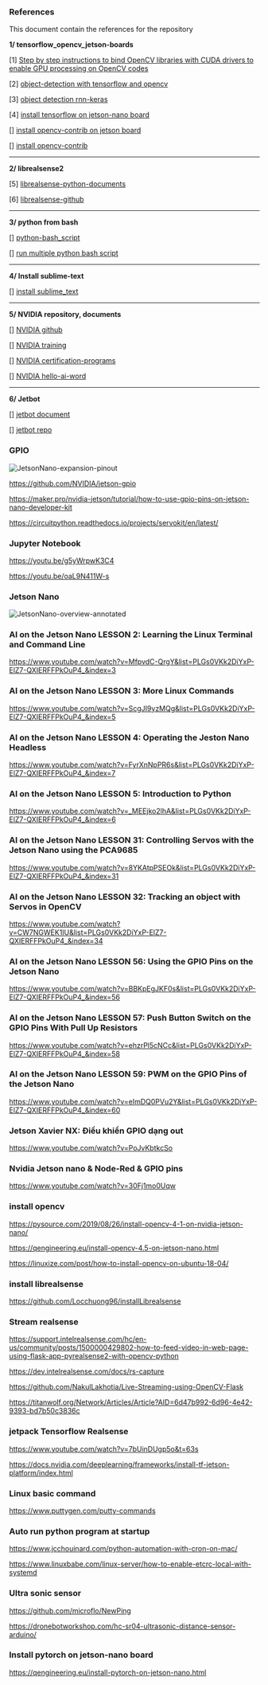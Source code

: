 ### References 

This document contain the references for the repository

**1/ tensorflow_opencv_jetson-boards**

[1] [Step by step instructions to bind OpenCV libraries with CUDA drivers to enable GPU processing on OpenCV codes](https://towardsdatascience.com/opencv-cuda-aws-ec2-no-more-tears-60af2b751c46)

[2] [object-detection with tensorflow and opencv](https://towardsdatascience.com/object-detection-with-tensorflow-model-and-opencv-d839f3e42849)

[3] [object detection rnn-keras](https://machinelearningmastery.com/how-to-perform-object-detection-in-photographs-with-mask-r-cnn-in-keras/)

[4] [install tensorflow on jetson-nano board](https://www.tensorflow.org/hub/installation)

[] [install opencv-contrib on jetson board](https://automaticaddison.com/how-to-install-opencv-4-5-on-nvidia-jetson-nano/)

[] [install opencv-contrib](
https://pysource.com/2019/08/26/install-opencv-4-1-on-nvidia-jetson-nano/)
______

**2/ librealsense2**

[5] [librealsense-python-documents](https://dev.intelrealsense.com/docs/python2)

[6] [librealsense-github](
https://github.com/IntelRealSense/librealsense/tree/master/wrappers/python/examples)
______

**3/ python from bash**

[] [python-bash_script](https://ao.ms/how-to-always-run-python-3-from-bash/)

[] [run multiple python bash script](https://stackoverflow.com/questions/13692519/linux-bash-script-running-multiple-python)
______

**4/ Install sublime-text**

[] [install sublime_text](https://linuxize.com/post/how-to-install-sublime-text-3-on-ubuntu-20-04/)
______

**5/ NVIDIA repository, documents**

[] [NVIDIA github](https://github.com/NVIDIA)

[] [NVIDIA training](https://www.nvidia.com/en-us/training/online/)

[] [NVIDIA certification-programs](https://developer.nvidia.com/embedded/learn/jetson-ai-certification-programs)

[] [NVIDIA hello-ai-word](https://developer.nvidia.com/embedded/twodaystoademo#hello_ai_world)
______

**6/ Jetbot**

[] [jetbot document](https://jetbot.org/master/index.html)

[] [jetbot repo](https://github.com/NVIDIA-AI-IOT/jetbot)

### GPIO
![JetsonNano-expansion-pinout](https://user-images.githubusercontent.com/73679364/136185152-faec5c9b-4d30-427f-9b10-27345fca6dde.png)

https://github.com/NVIDIA/jetson-gpio

https://maker.pro/nvidia-jetson/tutorial/how-to-use-gpio-pins-on-jetson-nano-developer-kit

https://circuitpython.readthedocs.io/projects/servokit/en/latest/

### Jupyter Notebook

https://youtu.be/g5yWrpwK3C4

https://youtu.be/oaL9N411W-s

### Jetson Nano

![JetsonNano-overview-annotated](https://user-images.githubusercontent.com/73679364/136184979-5444495a-425e-4060-93c1-4807d7fb5831.png)

### AI on the Jetson Nano LESSON 2: Learning the Linux Terminal and Command Line
https://www.youtube.com/watch?v=MfpvdC-QrgY&list=PLGs0VKk2DiYxP-ElZ7-QXIERFFPkOuP4_&index=3

### AI on the Jetson Nano LESSON 3: More Linux Commands
https://www.youtube.com/watch?v=ScgJI9yzMQg&list=PLGs0VKk2DiYxP-ElZ7-QXIERFFPkOuP4_&index=5

### AI on the Jetson Nano LESSON 4: Operating the Jeston Nano Headless
https://www.youtube.com/watch?v=FyrXnNpPR6s&list=PLGs0VKk2DiYxP-ElZ7-QXIERFFPkOuP4_&index=7

### AI on the Jetson Nano LESSON 5: Introduction to Python
https://www.youtube.com/watch?v=_MEEjko2lhA&list=PLGs0VKk2DiYxP-ElZ7-QXIERFFPkOuP4_&index=6

### AI on the Jetson Nano LESSON 31: Controlling Servos with the Jetson Nano using the PCA9685
https://www.youtube.com/watch?v=8YKAtpPSEOk&list=PLGs0VKk2DiYxP-ElZ7-QXIERFFPkOuP4_&index=31

### AI on the Jetson Nano LESSON 32: Tracking an object with Servos in OpenCV
https://www.youtube.com/watch?v=CW7NGWEK1IU&list=PLGs0VKk2DiYxP-ElZ7-QXIERFFPkOuP4_&index=34

### AI on the Jetson Nano LESSON 56: Using the GPIO Pins on the Jetson Nano
https://www.youtube.com/watch?v=BBKpEgJKF0s&list=PLGs0VKk2DiYxP-ElZ7-QXIERFFPkOuP4_&index=56

### AI on the Jetson Nano LESSON 57: Push Button Switch on the GPIO Pins With Pull Up Resistors
https://www.youtube.com/watch?v=ehzrPl5cNCc&list=PLGs0VKk2DiYxP-ElZ7-QXIERFFPkOuP4_&index=58

### AI on the Jetson Nano LESSON 59: PWM on the GPIO Pins of the Jetson Nano
https://www.youtube.com/watch?v=eImDQ0PVu2Y&list=PLGs0VKk2DiYxP-ElZ7-QXIERFFPkOuP4_&index=60

### Jetson Xavier NX: Điều khiển GPIO dạng out
https://www.youtube.com/watch?v=PoJvKbtkcSo

### Nvidia Jetson nano & Node-Red & GPIO pins
https://www.youtube.com/watch?v=30Fj1mo0Uqw

### install opencv
https://pysource.com/2019/08/26/install-opencv-4-1-on-nvidia-jetson-nano/

https://qengineering.eu/install-opencv-4.5-on-jetson-nano.html

https://linuxize.com/post/how-to-install-opencv-on-ubuntu-18-04/ 

### install librealsense
https://github.com/Locchuong96/installLibrealsense

### Stream realsense
https://support.intelrealsense.com/hc/en-us/community/posts/1500000429802-how-to-feed-video-in-web-page-using-flask-app-pyrealsense2-with-opencv-python

https://dev.intelrealsense.com/docs/rs-capture

https://github.com/NakulLakhotia/Live-Streaming-using-OpenCV-Flask

https://titanwolf.org/Network/Articles/Article?AID=6d47b992-6d96-4e42-9393-bd7b50c3836c

### jetpack Tensorflow Realsense
https://www.youtube.com/watch?v=7bUinDUgp5o&t=63s

https://docs.nvidia.com/deeplearning/frameworks/install-tf-jetson-platform/index.html

### Linux basic command
https://www.puttygen.com/putty-commands

### Auto run python program at startup
https://www.jcchouinard.com/python-automation-with-cron-on-mac/

https://www.linuxbabe.com/linux-server/how-to-enable-etcrc-local-with-systemd

### Ultra sonic sensor
https://github.com/microflo/NewPing

https://dronebotworkshop.com/hc-sr04-ultrasonic-distance-sensor-arduino/

### Install pytorch on jetson-nano board
https://qengineering.eu/install-pytorch-on-jetson-nano.html
